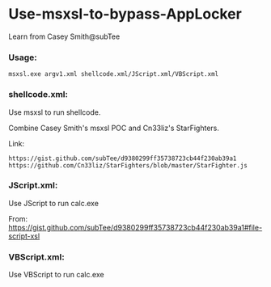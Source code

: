 # Use-msxsl-to-bypass-AppLocker

Learn from Casey Smith@subTee

### Usage:

	msxsl.exe argv1.xml shellcode.xml/JScript.xml/VBScript.xml

### shellcode.xml:

Use msxsl to run shellcode.

Combine Casey Smith's msxsl POC and Cn33liz's StarFighters.

Link:

	https://gist.github.com/subTee/d9380299ff35738723cb44f230ab39a1   
	https://github.com/Cn33liz/StarFighters/blob/master/StarFighter.js

### JScript.xml:

Use JScript to run calc.exe

From: https://gist.github.com/subTee/d9380299ff35738723cb44f230ab39a1#file-script-xsl

### VBScript.xml:

Use VBScript to run calc.exe


